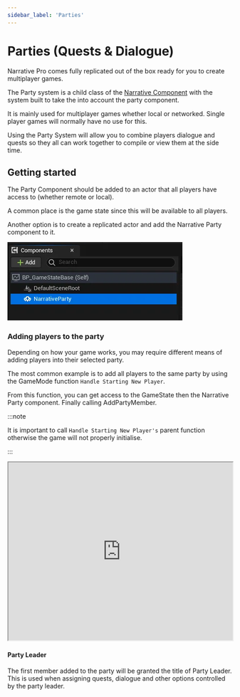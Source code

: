 ```yaml
---
sidebar_label: 'Parties'
---
```


# Parties (Quests & Dialogue)

Narrative Pro comes fully replicated out of the box ready for you to create multiplayer games.

The Party system is a child class of the [Narrative Component](../tales-component/index.md) with the system built to take the into account the party component.

It is mainly used for multiplayer games whether local or networked. Single player games will normally have no use for this.

Using the Party System will allow you to combine players dialogue and quests so they all can work together to compile or view them at the side time.

## Getting started

The Party Component should be added to an actor that all players have access to (whether remote or local).

A common place is the game state since this will be available to all players. 

Another option is to create a replicated actor and add the Narrative Party component to it.

![game-state-parties.webp](/img/quests-and-dialogue/parties/game-state-parties.webp)

### Adding players to the party

Depending on how your game works, you may require different means of adding players into their selected party.

The most common example is to add all players to the same party by using the GameMode function `Handle Starting New Player`.

From this function, you can get access to the GameState then the Narrative Party component. Finally calling AddPartyMember.

:::note

It is important to call `Handle Starting New Player's` parent function otherwise the game will not properly initialise.

:::

<iframe src="https://blueprintue.com/render/pt7x6qon/" width="100%" height="400" scrolling="no" allowfullscreen></iframe>

#### Party Leader

The first member added to the party will be granted the title of Party Leader. This is used when assigning quests, dialogue and other options controlled by the party leader.